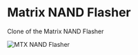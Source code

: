 # Matrix NAND Flasher
Clone of the Matrix NAND Flasher 

![MTX NAND Flasher](https://imgur.com/a/aAkfmBg)